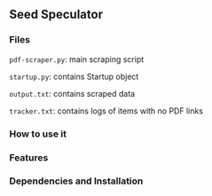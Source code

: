 ## Seed Speculator

### Files
`pdf-scraper.py`: main scraping script

`startup.py`: contains Startup object

`output.txt`: contains scraped data

`tracker.txt`: contains logs of items with no PDF links

### How to use it



### Features



### Dependencies and Installation



